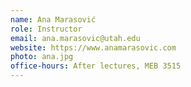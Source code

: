 ```yaml
---
name: Ana Marasović
role: Instructor
email: ana.marasovic@utah.edu
website: https://www.anamarasovic.com
photo: ana.jpg
office-hours: After lectures, MEB 3515
---
```


<!-- OH: Thu 3-4pm, CSE 566 -->
